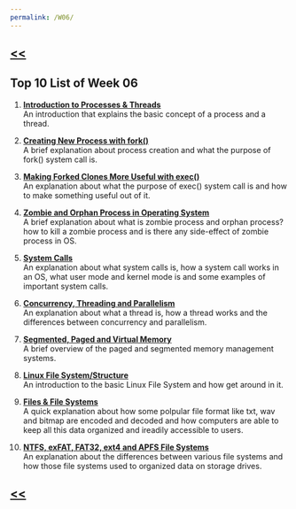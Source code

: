 ```yaml
---
permalink: /W06/
---
```

## [<<](../)

## Top 10 List of Week 06
1. **[Introduction to Processes & Threads](https://www.youtube.com/watch?v=exbKr6fnoUw)**<br>
An introduction that explains the basic concept of a process and a thread.

2. **[Creating New Process with fork()](https://www.youtube.com/watch?v=ss1-REMJ9GA)**<br>
A brief explanation about process creation and what the purpose of fork() system call is.

3. **[Making Forked Clones More Useful with exec()](https://www.youtube.com/watch?v=kDxjcyHu_Qs)**<br>
An explanation about what the purpose of exec() system call is and how to make something useful out of it.

4. **[Zombie and Orphan Process in Operating System](https://www.youtube.com/watch?v=L3YQDUuDjoo)**<br>
A brief explanation about what is zombie process and orphan process? how to kill a zombie process and is there any side-effect of zombie process in OS.

5. **[System Calls](https://www.youtube.com/watch?v=UFBe1HdN8h0)**<br>
An explanation about what system calls is, how a system call works in an OS, what user mode and kernel mode is and some examples of important system calls.

6. **[Concurrency, Threading and Parallelism](https://www.youtube.com/watch?v=olYdb0DdGtM)**<br>
An explanation about what a thread is, how a thread works and the differences between concurrency and parallelism.

7. **[Segmented, Paged and Virtual Memory](https://www.youtube.com/watch?v=p9yZNLeOj4s)**<br>
A brief overview of the paged and segmented memory management systems.

8. **[Linux File System/Structure](https://www.youtube.com/watch?v=HIXzJ3Rz9po)**<br>
An introduction to the basic Linux File System and how get around in it.

9. **[Files & File Systems](https://www.youtube.com/watch?v=KN8YgJnShPM)**<br>
A quick explanation about how some polpular file format like txt, wav and bitmap are encoded and decoded and how computers are able to keep all this data organized and ireadily accessible to users.

10. **[NTFS, exFAT, FAT32, ext4 and APFS File Systems](https://www.youtube.com/watch?v=_h30HBYxtws)**<br>
An explanation about the differences between various file systems and how those file systems used to organized data on storage drives.

## [<<](../)
